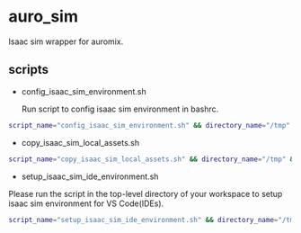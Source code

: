 # auro_sim

Isaac sim wrapper for auromix.

## scripts

- config_isaac_sim_environment.sh

  Run script to config isaac sim environment in bashrc.

```bash
script_name="config_isaac_sim_environment.sh" && directory_name="/tmp" && download_url="https://raw.githubusercontent.com/Auromix/auro_sim/main/scripts" && full_script_path="${directory_name}/${script_name}" && wget -O $full_script_path $download_url/$script_name && sudo chmod +x $full_script_path && clear && bash $full_script_path && rm -rf $full_script_path
```

- copy_isaac_sim_local_assets.sh

```bash
script_name="copy_isaac_sim_local_assets.sh" && directory_name="/tmp" && download_url="https://raw.githubusercontent.com/Auromix/auro_sim/main/scripts" && full_script_path="${directory_name}/${script_name}" && wget -O $full_script_path $download_url/$script_name && sudo chmod +x $full_script_path && clear && bash $full_script_path && rm -rf $full_script_path
```

- setup_isaac_sim_ide_environment.sh

Please run the script in the top-level directory of your workspace to setup isaac sim environment for VS Code(IDEs).

```bash
script_name="setup_isaac_sim_ide_environment.sh" && directory_name="/tmp" && download_url="https://raw.githubusercontent.com/Auromix/auro_sim/main/scripts" && full_script_path="${directory_name}/${script_name}" && wget -O $full_script_path $download_url/$script_name && sudo chmod +x $full_script_path && bash $full_script_path && rm -rf $full_script_path
```

